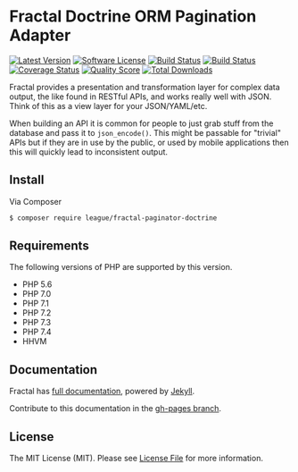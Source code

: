 # Fractal Doctrine ORM Pagination Adapter

[![Latest Version](https://img.shields.io/github/release/thephpleague/fractal-paginator-doctrine.svg?style=flat-square)](https://github.com/thephpleague/fractal-paginator-doctrine/releases)
[![Software License](https://img.shields.io/badge/license-MIT-brightgreen.svg?style=flat-square)](LICENSE)
[![Build Status](https://img.shields.io/travis/thephpleague/fractal-paginator-doctrine/master.svg?style=flat-square&label=tests)](https://travis-ci.org/thephpleague/fractal-paginator-doctrine)
[![Build Status](https://img.shields.io/circleci/build/gh/thephpleague/fractal-paginator-doctrine/master.svg?style=flat-square&label=code+style)](https://circleci.com/gh/thephpleague/fractal-paginator-doctrine)
[![Coverage Status](https://img.shields.io/scrutinizer/coverage/g/thephpleague/fractal-paginator-doctrine/master.svg?style=flat-square)](https://scrutinizer-ci.com/g/thephpleague/fractal-paginator-doctrine/code-structure)
[![Quality Score](https://img.shields.io/scrutinizer/g/thephpleague/fractal-paginator-doctrine/master.svg?style=flat-square)](https://scrutinizer-ci.com/g/thephpleague/fractal-paginator-doctrine)
[![Total Downloads](https://img.shields.io/packagist/dt/league/fractal-paginator-doctrine.svg?style=flat-square)](https://packagist.org/packages/league/fractal-paginator-doctrine)

Fractal provides a presentation and transformation layer for complex data output, the like found in
RESTful APIs, and works really well with JSON. Think of this as a view layer for your JSON/YAML/etc.

When building an API it is common for people to just grab stuff from the database and pass it
to `json_encode()`. This might be passable for "trivial" APIs but if they are in use by the public,
or used by mobile applications then this will quickly lead to inconsistent output.


## Install

Via Composer

``` bash
$ composer require league/fractal-paginator-doctrine
```

## Requirements

The following versions of PHP are supported by this version.

* PHP 5.6
* PHP 7.0
* PHP 7.1
* PHP 7.2
* PHP 7.3
* PHP 7.4
* HHVM

## Documentation

Fractal has [full documentation](http://fractal.thephpleague.com), powered by [Jekyll](http://jekyllrb.com/).

Contribute to this documentation in the [gh-pages branch](https://github.com/thephpleague/fractal/tree/gh-pages/).

## License

The MIT License (MIT). Please see [License File](https://github.com/thephpleague/fractal/blob/master/LICENSE) for more information.
